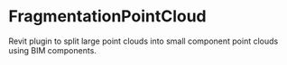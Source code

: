 # FragmentationPointCloud
Revit plugin to split large point clouds into small component point clouds using BIM components.
